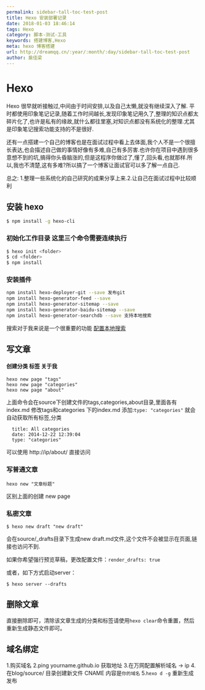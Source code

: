 ```yaml
---
permalink: sidebar-tall-toc-test-post
title: Hexo 安装部署记录
date: 2018-01-03 18:46:14
tags: Hexo 
category: 脚本-测试-工具
keywords: 搭建博客,Hexo
meta: hexo 博客搭建
url: http://dreamqq.cn/:year/:month/:day/sidebar-tall-toc-test-post
author: 扆佳梁
---
```


# Hexo
Hexo 很早就听接触过,中间由于时间安排,以及自己太懒,就没有继续深入了解.
平时都使用印象笔记记录,随着工作时间越长,发现印象笔记用久了,整理的知识点都太碎片化了,也许是私有的缘故,就什么都往里塞,对知识点都没有系统化的整理.尤其是印象笔记搜索功能支持的不是很好.

还有一点搭建一个自己的博客也是在面试过程中看上去体面,我个人不是一个很擅长表达,也会描述自己做的事情好像有多难,自己有多厉害.也许你在项目中遇到很多意想不到的坑,搞得你头昏脑涨的,但是这程序你做过了,懂了,回头看,也就那样.所以,我也不清楚,这有多难?所以搞了一个博客让面试官可以多了解一点自己.

总之:
1.整理一些系统化的自己研究的成果分享上来.2.让自己在面试过程中比较顺利

## 安装 hexo 

``` bash
$ npm install -g hexo-cli 
```

### 初始化工作目录 这里三个命令需要连续执行 

``` bash
$ hexo init <folder>
$ cd <folder>
$ npm install
```

### 安装插件

``` bash
npm install hexo-deployer-git --save 发布git
npm install hexo-generator-feed --save
npm install hexo-generator-sitemap --save
npm install hexo-generator-baidu-sitemap --save
npm install hexo-generator-searchdb --save 支持本地搜索
```
搜索对于我来说是一个很重要的功能 [配置本地搜索](http://theme-next.iissnan.com/third-party-services.html#local-search)

## 写文章

#### 创建分类 标签 关于我
``` code
hexo new page "tags"
hexo new page "categories"
hexo new page "about"
```
上面命令会在source下创建文件的tags,categories,about目录,里面各有index.md
修改tags和categories 下的index.md 添加:`type: "categories"` 就会自动获取所有标签,分类
```
  title: All categories
  date: 2014-12-22 12:39:04
  type: "categories"
```
可以使用 http://ip/about/ 直接访问
### 写普通文章
``` code
hexo new "文章标题"
```
区别上面的创建 new page 
### 私密文章
``` code
$ hexo new draft "new draft"
```
会在source/_drafts目录下生成new draft.md文件,这个文件不会被显示在页面,链接也访问不到.

如果你希望强行预览草稿，更改配置文件：`render_drafts: true`

或者，如下方式启动server：
```code
$ hexo server --drafts
```


## 删除文章
直接删除即可，清除该文章生成的分类和标签请使用`hexo clear`命令重置，然后重新生成静态文件即可。


## 域名绑定
1.购买域名
2.ping yourname.github.io 获取地址
3.在万网配置解析域名 -> ip
4.在blog/source/ 目录创建新文件 CNAME 内容是`你的域名`
5.`hexo d -g` 重新生成 发布







